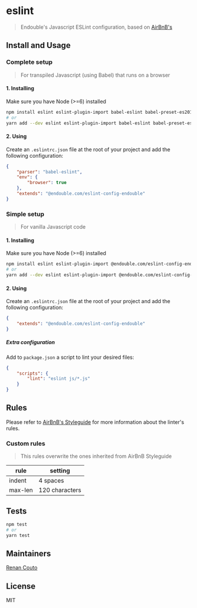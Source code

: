 # eslint
> Endouble's Javascript ESLint configuration, based on [AirBnB's](https://github.com/airbnb/javascript)

## Install and Usage

### Complete setup
> For transpiled Javascript (using Babel) that runs on a browser

#### 1. Installing
Make sure you have Node (>=6) installed

```bash
npm install eslint eslint-plugin-import babel-eslint babel-preset-es2015 @endouble.com/eslint-config-endouble --save-dev
# or
yarn add --dev eslint eslint-plugin-import babel-eslint babel-preset-es2015 @endouble.com/eslint-config-endouble
```

#### 2. Using
Create an `.eslintrc.json` file at the root of your project and add the following configuration:

```json
{
    "parser": "babel-eslint",
    "env": {
        "browser": true
    },
    "extends": "@endouble.com/eslint-config-endouble"
}
```

### Simple setup
> For vanilla Javascript code

#### 1. Installing
Make sure you have Node (>=6) installed

```bash
npm install eslint eslint-plugin-import @endouble.com/eslint-config-endouble --save-dev
# or
yarn add --dev eslint eslint-plugin-import @endouble.com/eslint-config-endouble
```

#### 2. Using
Create an `.eslintrc.json` file at the root of your project and add the following configuration:

```json
{
    "extends": "@endouble.com/eslint-config-endouble"
}
```

##### Extra configuration
Add to `package.json` a script to lint your desired files:

```json
{
    "scripts": {
        "lint": "eslint js/*.js"
    }
}
```

## Rules
Please refer to [AirBnB's Styleguide](https://github.com/airbnb/javascript) for more information about the linter's
rules.

### Custom rules
> This rules overwrite the ones inherited from AirBnB Styleguide

| rule | setting |
|------|---------|
| indent | 4 spaces |
| max-len | 120 characters |

## Tests
```bash
npm test
# or
yarn test
```

## Maintainers
[Renan Couto](https://github.com/renancouto)

## License
MIT
